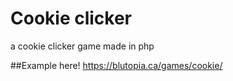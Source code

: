 # Cookie clicker
 a cookie clicker game made in php
 
##Example here!
https://blutopia.ca/games/cookie/
